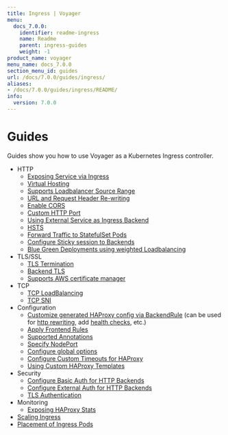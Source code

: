 ```yaml
---
title: Ingress | Voyager
menu:
  docs_7.0.0:
    identifier: readme-ingress
    name: Readme
    parent: ingress-guides
    weight: -1
product_name: voyager
menu_name: docs_7.0.0
section_menu_id: guides
url: /docs/7.0.0/guides/ingress/
aliases:
- /docs/7.0.0/guides/ingress/README/
info:
  version: 7.0.0
---
```


# Guides

Guides show you how to use Voyager as a Kubernetes Ingress controller.

- HTTP
  - [Exposing Service via Ingress](/docs/7.0.0/guides/ingress/http/single-service)
  - [Virtual Hosting](/docs/7.0.0/guides/ingress/http/virtual-hosting)
  - [Supports Loadbalancer Source Range](/docs/7.0.0/guides/ingress/http/source-range)
  - [URL and Request Header Re-writing](/docs/7.0.0/guides/ingress/http/rewrite-rules)
  - [Enable CORS](/docs/7.0.0/guides/ingress/http/cors)
  - [Custom HTTP Port](/docs/7.0.0/guides/ingress/http/custom-http-port)
  - [Using External Service as Ingress Backend](/docs/7.0.0/guides/ingress/http/external-svc)
  - [HSTS](/docs/7.0.0/guides/ingress/http/hsts)
  - [Forward Traffic to StatefulSet Pods](/docs/7.0.0/guides/ingress/http/statefulset-pod)
  - [Configure Sticky session to Backends](/docs/7.0.0/guides/ingress/http/sticky-session)
  - [Blue Green Deployments using weighted Loadbalancing](/docs/7.0.0/guides/ingress/http/blue-green-deployment)
- TLS/SSL
  - [TLS Termination](/docs/7.0.0/guides/ingress/tls/overview)
  - [Backend TLS](/docs/7.0.0/guides/ingress/tls/backend-tls)
  - [Supports AWS certificate manager](/docs/7.0.0/guides/ingress/tls/aws-cert-manager)
- TCP
  - [TCP LoadBalancing](/docs/7.0.0/guides/ingress/tcp/overview)
  - [TCP SNI](/docs/7.0.0/guides/ingress/tcp/tcp-sni)
- Configuration
  - [Customize generated HAProxy config via BackendRule](/docs/7.0.0/guides/ingress/configuration/backend-rule) (can be used for [http rewriting](https://www.haproxy.com/doc/aloha/7.0/haproxy/http_rewriting.html), add [health checks](https://www.haproxy.com/doc/aloha/7.0/haproxy/healthchecks.html), etc.)
  - [Apply Frontend Rules](/docs/7.0.0/guides/ingress/configuration/frontend-rule)
  - [Supported Annotations](/docs/7.0.0/guides/ingress/configuration/annotations)
  - [Specify NodePort](/docs/7.0.0/guides/ingress/configuration/node-port)
  - [Configure global options](/docs/7.0.0/guides/ingress/configuration/default-options)
  - [Configure Custom Timeouts for HAProxy](/docs/7.0.0/guides/ingress/configuration/default-timeouts)
  - [Using Custom HAProxy Templates](/docs/7.0.0/guides/ingress/configuration/custom-templates)
- Security
  - [Configure Basic Auth for HTTP Backends](/docs/7.0.0/guides/ingress/security/basic-auth)
  - [Configure External Auth for HTTP Backends](/docs/7.0.0/guides/ingress/security/oauth)
  - [TLS Authentication](/docs/7.0.0/guides/ingress/security/tls-auth)
- Monitoring
  - [Exposing HAProxy Stats](/docs/7.0.0/guides/ingress/monitoring/stats)
- [Scaling Ingress](/docs/7.0.0/guides/ingress/scaling)
- [Placement of Ingress Pods](/docs/7.0.0/guides/ingress/pod-placement)
